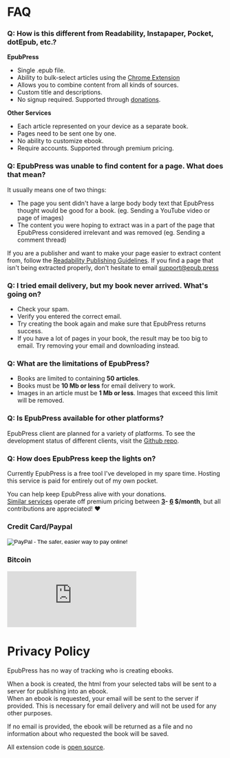 # FAQ

### <a id="other-services"></a>Q: How is this different from Readability, Instapaper, Pocket, dotEpub, etc.?
**EpubPress**
- Single .epub file.
- Ability to bulk-select articles using the [Chrome Extension](https://chrome.google.com/webstore/detail/epubpress/pnhdnpnnffpijjbnhnipkehhibchdeok)
- Allows you to combine content from all kinds of sources.
- Custom title and descriptions.
- No signup required. Supported through [donations](#donate).

**Other Services**
- Each article represented on your device as a separate book.
- Pages need to be sent one by one.
- No ability to customize ebook.
- Require accounts. Supported through premium pricing.

### Q: EpubPress was unable to find content for a page. What does that mean?

It usually means one of two things:
- The page you sent didn't have a large body body text that EpubPress thought would be good for a book. (eg. Sending a YouTube video or page of images)
- The content you were hoping to extract was in a part of the page that EpubPress considered irrelevant and was removed (eg. Sending a comment thread)

If you are a publisher and want to make your page easier to extract content from, follow the [Readability Publishing Guidelines](https://www.readability.com/developers/guidelines#publisher).
If you find a page that isn't being extracted properly, don't hesitate to email [support@epub.press](mailto:support@epub.press)

### Q: I tried email delivery, but my book never arrived. What's going on?

- Check your spam.
- Verify you entered the correct email.
- Try creating the book again and make sure that EpubPress returns success.
- If you have a lot of pages in your book, the result may be too big to email. Try removing your email and downloading instead.

### Q: What are the limitations of EpubPress?

- Books are limited to containing **50 articles**.
- Books must be **10 Mb or less** for email delivery to work.
- Images in an article must be **1 Mb or less**. Images that exceed this limit will be removed.

### Q: Is EpubPress available for other platforms?

EpubPress client are planned for a variety of platforms. To see the development status of different clients, visit the [Github repo](https://github.com/haroldtreen/epub-press-clients).

### <a id="donate"></a>Q: How does EpubPress keep the lights on?

Currently EpubPress is a free tool I've developed in my spare time. Hosting this service is paid for entirely out of my own pocket.

You can help keep EpubPress alive with your donations.  
[Similar services](#other-services) operate off premium pricing between **[3](https://www.instapaper.com/premium)- [6](http://sendtoreader.com/pricing/) $/month**, but all contributions are appreciated! ❤

### Credit Card/Paypal  
<form action="https://www.paypal.com/cgi-bin/webscr" method="post" target="_top">
<input type="hidden" name="cmd" value="_s-xclick">
<input type="hidden" name="hosted_button_id" value="WPPGUUWZSFASU">
<input type="image" src="https://www.paypalobjects.com/en_US/i/btn/btn_donateCC_LG.gif" border="0" name="submit" alt="PayPal - The safer, easier way to pay online!">
<img alt="" border="0" src="https://www.paypalobjects.com/en_US/i/scr/pixel.gif" width="1" height="1">
</form>

### Bitcoin  
<script src="https://gateway.gear.mycelium.com/gear-widget-host.js"></script>
<iframe id="gear-widget" scrolling="no" src="https://gateway.gear.mycelium.com/widgets/c0a5bcfdcc07f8722c763d64cfeaadf65904cbd03152f12e0687fab6a21b29ab" style="border: none; display: inline-block; height: 130px; min-width: 250px; max-width: 350px;"></iframe>

# Privacy Policy
EpubPress has no way of tracking who is creating ebooks.

When a book is created, the html from your selected tabs will be sent to a server for publishing into an ebook.  
When an ebook is requested, your email will be sent to the server if provided. This is necessary for email delivery and will not be used for any other purposes.

If no email is provided, the ebook will be returned as a file and no information about who requested the book will be saved.

All extension code is [open source](https://github.com/haroldtreen/epub-press-chrome).
